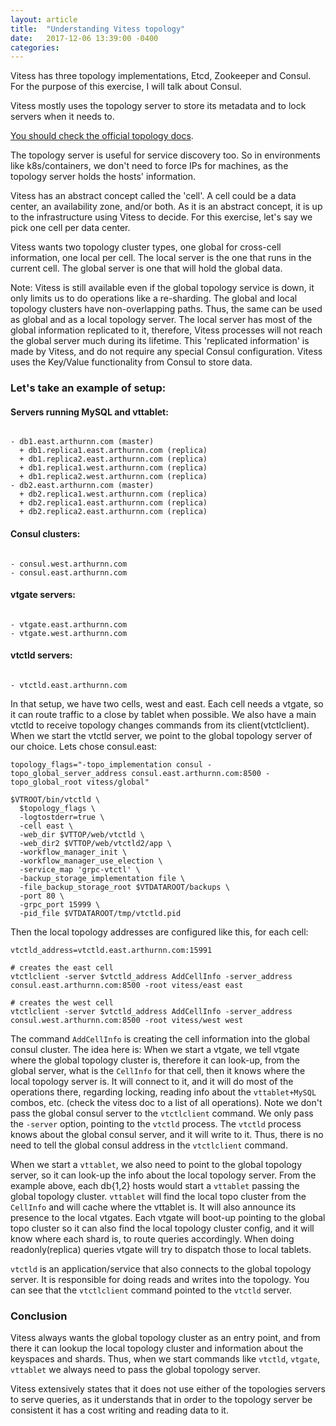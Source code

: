 ```yaml
---
layout: article
title:  "Understanding Vitess topology"
date:   2017-12-06 13:39:00 -0400
categories: 
---
```


Vitess has three topology implementations, Etcd, Zookeeper and Consul.
For the purpose of this exercise, I will talk about Consul.

Vitess mostly uses the topology server to store its metadata and to lock servers when it needs to.

[You should check the official topology docs](https://github.com/youtube/vitess/blob/master/doc/TopologyService.md).

The topology server is useful for service discovery too. So in environments like k8s/containers, we don't need to force IPs for machines, as the topology server holds the hosts' information.

Vitess has an abstract concept called the 'cell'. A cell could be a data center, an availability zone, and/or both. As it is an abstract concept, it is up to the infrastructure using Vitess to decide.
For this exercise, let's say we pick one cell per data center.

Vitess wants two topology cluster types, one global for cross-cell information, one local per cell.
The local server is the one that runs in the current cell.
The global server is one that will hold the global data.

Note: Vitess is still available even if the global topology service is down, it only limits us to do operations like a re-sharding.
The global and local topology clusters have non-overlapping paths. Thus, the same can be used as global and as a local topology server.
The local server has most of the global information replicated to it, therefore, Vitess processes will not reach the global server much during its lifetime. This 'replicated information' is made by Vitess, and do not require any special Consul configuration.
Vitess uses the Key/Value functionality from Consul to store data.

### Let's take an example of setup:

#### Servers running MySQL and vttablet:
```

- db1.east.arthurnn.com (master)
  + db1.replica1.east.arthurnn.com (replica)
  + db1.replica2.east.arthurnn.com (replica)
  + db1.replica1.west.arthurnn.com (replica)
  + db1.replica2.west.arthurnn.com (replica)
- db2.east.arthurnn.com (master)
  + db2.replica1.west.arthurnn.com (replica)
  + db2.replica1.east.arthurnn.com (replica)
  + db2.replica2.east.arthurnn.com (replica)
```
#### Consul clusters:
```

- consul.west.arthurnn.com
- consul.east.arthurnn.com
```

#### vtgate servers:
```

- vtgate.east.arthurnn.com
- vtgate.west.arthurnn.com
```

#### vtctld servers:
```

- vtctld.east.arthurnn.com
```

In that setup, we have two cells, west and east. Each cell needs a vtgate, so it can route traffic to a close by tablet when possible.
We also have a main vtctld to receive topology changes commands from its client(vtctlclient).
When we start the vtctld server, we point to the global topology server of our choice. Lets chose consul.east:
```
topology_flags="-topo_implementation consul -topo_global_server_address consul.east.arthurnn.com:8500 -topo_global_root vitess/global"

$VTROOT/bin/vtctld \
  $topology_flags \
  -logtostderr=true \
  -cell east \
  -web_dir $VTTOP/web/vtctld \
  -web_dir2 $VTTOP/web/vtctld2/app \
  -workflow_manager_init \
  -workflow_manager_use_election \
  -service_map 'grpc-vtctl' \
  -backup_storage_implementation file \
  -file_backup_storage_root $VTDATAROOT/backups \
  -port 80 \
  -grpc_port 15999 \
  -pid_file $VTDATAROOT/tmp/vtctld.pid
```

Then the local topology addresses are configured like this, for each cell:
```
vtctld_address=vtctld.east.arthurnn.com:15991

# creates the east cell
vtctlclient -server $vtctld_address AddCellInfo -server_address consul.east.arthurnn.com:8500 -root vitess/east east

# creates the west cell
vtctlclient -server $vtctld_address AddCellInfo -server_address consul.west.arthurnn.com:8500 -root vitess/west west
```

The command `AddCellInfo` is creating the cell information into the global consul cluster. The idea here is: When we start a vtgate, we tell vtgate where the global topology cluster is, therefore it can look-up, from the global server, what is the `CellInfo` for that cell, then it knows where the local topology server is. It will connect to it, and it will do most of the operations there, regarding locking, reading info about the `vttablet+MySQL` combos, etc. (check the vitess doc to a list of all operations).
Note we don't pass the global consul server to the `vtctlclient` command. We only pass the `-server` option, pointing to the `vtctld` process. The `vtctld` process knows about the global consul server, and it will write to it. Thus, there is no need to tell the global consul address in the `vtctlclient` command.

When we start a `vttablet`, we also need to point to the global topology server, so it can look-up the info about the local topology server.
From the example above, each db{1,2} hosts would start a `vttablet` passing the global topology cluster. `vttablet` will find the local topo cluster from the `CellInfo` and will cache where the vttablet is. It will also announce its presence to the local vtgates.
Each vtgate will boot-up pointing to the global topo cluster so it can also find the local topology cluster config, and it will know where each shard is, to route queries accordingly. When doing readonly(replica) queries vtgate will try to dispatch those to local tablets.

`vtctld` is an application/service that also connects to the global topology server. It is responsible for doing reads and writes into the topology. You can see that the `vtctlclient` command pointed to the `vtctld` server.

### Conclusion 

Vitess always wants the global topology cluster as an entry point, and from there it can lookup the local topology cluster and information about the keyspaces and shards. Thus, when we start commands like `vtctld`, `vtgate`, `vttablet` we always need to pass the global topology server.

Vitess extensively states that it does not use either of the topologies servers to serve queries, as it understands that in order to the topology server be consistent it has a cost writing and reading data to it.
